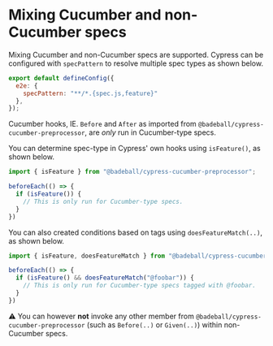 # Mixing Cucumber and non-Cucumber specs

Mixing Cucumber and non-Cucumber specs are supported. Cypress can be configured with `specPattern` to resolve multiple spec types as shown below.

```js
export default defineConfig({
  e2e: {
    specPattern: "**/*.{spec.js,feature}"
  },
});
```

Cucumber hooks, IE. `Before` and `After` as imported from `@badeball/cypress-cucumber-preprocessor`, are *only* run in Cucumber-type specs.

You can determine spec-type in Cypress' own hooks using `isFeature()`, as shown below.

```js
import { isFeature } from "@badeball/cypress-cucumber-preprocessor";

beforeEach(() => {
  if (isFeature()) {
    // This is only run for Cucumber-type specs.
  }
})
```

You can also created conditions based on tags using `doesFeatureMatch(..)`, as shown below.

```js
import { isFeature, doesFeatureMatch } from "@badeball/cypress-cucumber-preprocessor";

beforeEach(() => {
  if (isFeature() && doesFeatureMatch("@foobar")) {
    // This is only run for Cucumber-type specs tagged with @foobar.
  }
})
```

:warning: You can however **not** invoke any other member from `@badeball/cypress-cucumber-preprocessor` (such as `Before(..)` or `Given(..)`) within non-Cucumber specs.
